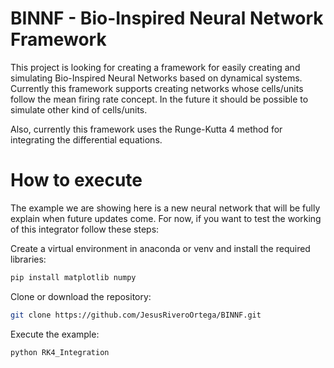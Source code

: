 # BINNF - Bio-Inspired Neural Network Framework

This project is looking for creating a framework for easily creating and simulating Bio-Inspired Neural Networks based on dynamical systems. Currently this framework supports creating networks whose cells/units follow the mean firing rate concept. In the future it should be possible to simulate other kind of cells/units.

Also, currently this framework uses the Runge-Kutta 4 method for integrating the differential equations. 

# How to execute
The example we are showing here is a new neural network that will be fully explain when future updates come. For now, if you want to test the working of this integrator follow these steps:

Create a virtual environment in anaconda or venv and install the required libraries:

```sh 
pip install matplotlib numpy
```

Clone or download the repository:
```sh 
git clone https://github.com/JesusRiveroOrtega/BINNF.git
```

Execute the example:
```sh
python RK4_Integration
```

